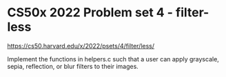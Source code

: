 <h1>CS50x 2022 Problem set 4 - filter-less</h1>

https://cs50.harvard.edu/x/2022/psets/4/filter/less/

Implement the functions in helpers.c such that a user can apply grayscale, sepia, reflection, or blur filters to their images.
